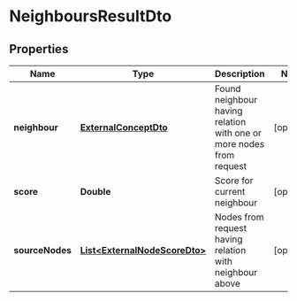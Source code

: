 
# NeighboursResultDto

## Properties
Name | Type | Description | Notes
------------ | ------------- | ------------- | -------------
**neighbour** | [**ExternalConceptDto**](ExternalConceptDto.md) | Found neighbour having relation with one or more nodes from request |  [optional]
**score** | **Double** | Score for current neighbour |  [optional]
**sourceNodes** | [**List&lt;ExternalNodeScoreDto&gt;**](ExternalNodeScoreDto.md) | Nodes from request having relation with neighbour above |  [optional]



